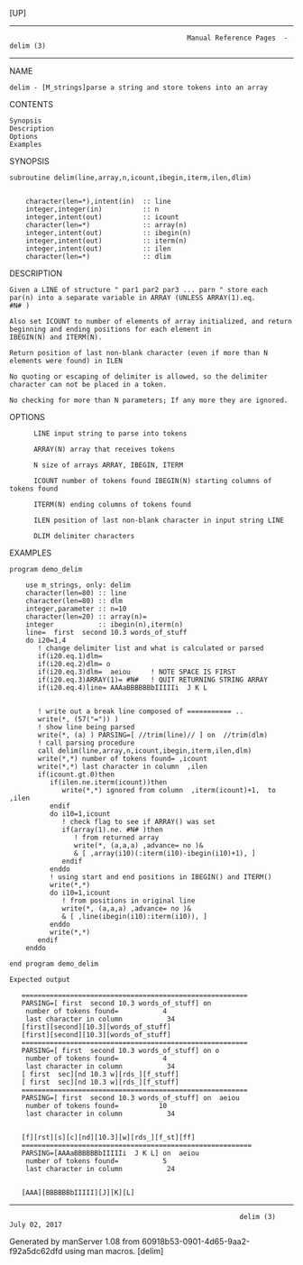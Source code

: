 [UP]

-----------------------------------------------------------------------------------------------------------------------------------
                                                Manual Reference Pages  - delim (3)
-----------------------------------------------------------------------------------------------------------------------------------
                                                                 
NAME

    delim - [M_strings]parse a string and store tokens into an array

CONTENTS

    Synopsis
    Description
    Options
    Examples

SYNOPSIS

    subroutine delim(line,array,n,icount,ibegin,iterm,ilen,dlim)


        character(len=*),intent(in)  :: line
        integer,integer(in)          :: n
        integer,intent(out)          :: icount
        character(len=*)             :: array(n)
        integer,intent(out)          :: ibegin(n)
        integer,intent(out)          :: iterm(n)
        integer,intent(out)          :: ilen
        character(len=*)             :: dlim

DESCRIPTION

    Given a LINE of structure " par1 par2 par3 ... parn " store each par(n) into a separate variable in ARRAY (UNLESS ARRAY(1).eq. 
    #N# )

    Also set ICOUNT to number of elements of array initialized, and return beginning and ending positions for each element in
    IBEGIN(N) and ITERM(N).

    Return position of last non-blank character (even if more than N elements were found) in ILEN

    No quoting or escaping of delimiter is allowed, so the delimiter character can not be placed in a token.

    No checking for more than N parameters; If any more they are ignored.

OPTIONS

          LINE input string to parse into tokens

          ARRAY(N) array that receives tokens

          N size of arrays ARRAY, IBEGIN, ITERM

          ICOUNT number of tokens found IBEGIN(N) starting columns of tokens found

          ITERM(N) ending columns of tokens found

          ILEN position of last non-blank character in input string LINE

          DLIM delimiter characters

EXAMPLES

    program demo_delim

        use m_strings, only: delim
        character(len=80) :: line
        character(len=80) :: dlm
        integer,parameter :: n=10
        character(len=20) :: array(n)=   
        integer           :: ibegin(n),iterm(n)
        line=  first  second 10.3 words_of_stuff   
        do i20=1,4
           ! change delimiter list and what is calculated or parsed
           if(i20.eq.1)dlm=   
           if(i20.eq.2)dlm= o 
           if(i20.eq.3)dlm=  aeiou     ! NOTE SPACE IS FIRST
           if(i20.eq.3)ARRAY(1)= #N#   ! QUIT RETURNING STRING ARRAY
           if(i20.eq.4)line= AAAaBBBBBBbIIIIIi  J K L 


           ! write out a break line composed of =========== ..
           write(*, (57("=")) )
           ! show line being parsed
           write(*, (a) ) PARSING=[ //trim(line)// ] on  //trim(dlm)
           ! call parsing procedure
           call delim(line,array,n,icount,ibegin,iterm,ilen,dlm)
           write(*,*) number of tokens found= ,icount
           write(*,*) last character in column  ,ilen
           if(icount.gt.0)then
              if(ilen.ne.iterm(icount))then
                 write(*,*) ignored from column  ,iterm(icount)+1,  to  ,ilen
              endif
              do i10=1,icount
                 ! check flag to see if ARRAY() was set
                 if(array(1).ne. #N# )then
                    ! from returned array
                    write(*, (a,a,a) ,advance= no )&
                    & [ ,array(i10)(:iterm(i10)-ibegin(i10)+1), ] 
                 endif
              enddo
              ! using start and end positions in IBEGIN() and ITERM()
              write(*,*)
              do i10=1,icount
                 ! from positions in original line
                 write(*, (a,a,a) ,advance= no )&
                 & [ ,line(ibegin(i10):iterm(i10)), ] 
              enddo
              write(*,*)
           endif
        enddo

    end program demo_delim

    Expected output

       ========================================================
       PARSING=[ first  second 10.3 words_of_stuff] on
        number of tokens found=           4
        last character in column           34
       [first][second][10.3][words_of_stuff]
       [first][second][10.3][words_of_stuff]
       ========================================================
       PARSING=[ first  second 10.3 words_of_stuff] on o
        number of tokens found=           4
        last character in column           34
       [ first  sec][nd 10.3 w][rds_][f_stuff]
       [ first  sec][nd 10.3 w][rds_][f_stuff]
       ========================================================
       PARSING=[ first  second 10.3 words_of_stuff] on  aeiou
        number of tokens found=          10
        last character in column           34


       [f][rst][s][c][nd][10.3][w][rds_][f_st][ff]
       =========================================================
       PARSING=[AAAaBBBBBBbIIIIIi  J K L] on  aeiou
        number of tokens found=           5
        last character in column           24


       [AAA][BBBBBBbIIIII][J][K][L]

-----------------------------------------------------------------------------------------------------------------------------------

                                                             delim (3)                                                July 02, 2017

Generated by manServer 1.08 from 60918b53-0901-4d65-9aa2-f92a5dc62dfd using man macros.
                                                              [delim]
